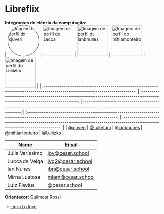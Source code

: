 # Libreflix

**Integrantes de ciência da computação:**<br/>
| <img src="https://github.com/xjuveri.png" alt="Imagem de perfil do xjuveri" style="border-radius: 50%; border: 1px solid #000; width: 100px; height: 100px;"> | <img src="https://github.com/Luketam.png" alt="Imagem de perfil de Lucca" width="100" height="100"> | <img src="https://github.com/ianbnunes.png" alt="Imagem de perfil do ianbnunes" width="100" height="100"> | <img src="https://github.com/mihlamonteiro.png" alt="Imagem de perfil do mihlamonteiro" width="100" height="100"> |  <img src="https://github.com/Luiiizks.png" alt="Imagem de perfil do Luiiizks" width="100" height="100"> |
| :----------------------------------------------------------------------------------------------------------------------------: | :----------------------------------------------------------------------------------------------------------------------------: | :----------------------------------------------------------------------------------------------------------------------------: | :----------------------------------------------------------------------------------------------------------------------------: |  :----------------------------------------------------------------------------------------------------------------------------: |
| [@xjuveri](https://github.com/xjuveri) | [@Luketam](https://github.com/Luketam) | [@ianbnunes](https://github.com/ianbnunes) | [@mihlamonteiro](https://github.com/mihlamonteiro) | [@Luiiizks](https://github.com/Luiiizks) |

| Nome             | Email                       |   
| ---------------  | --------------------------- |
| Júlia Veríssimo  | jov@cesar.school             |
| Lucca da Veiga   | lvg2@cesar.school            |
| Ian Nunes         | ibn@cesar.school    |
| Mirna Lustosa     | mlam@cesar.school             |
| Luiz Flavius     | @cesar.school              |

**Orientador:** Guilmour Rossi

-> [Link do drive](https://drive.google.com/drive/folders/1_Ud6CXTc4AgVFQsoeMF_xGs6r_Yofjso)
